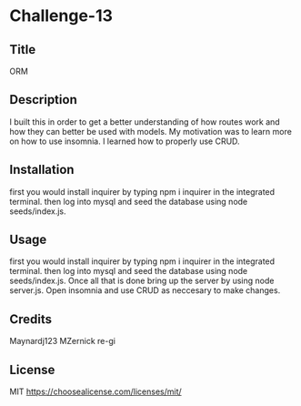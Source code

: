 # Challenge-13

  ## Title
  ORM



  ## Description
  I built this in order to get a better understanding of how routes work and how they can better be used with models. My motivation was to learn more on how to use insomnia. I learned how to properly use CRUD.



  ## Installation
  first you would install inquirer by typing npm i inquirer in the integrated terminal. then log into mysql and seed the database using node seeds/index.js. 


  ## Usage
  first you would install inquirer by typing npm i inquirer in the integrated terminal. then log into mysql and seed the database using node seeds/index.js. Once all that is done bring up the server by using node server.js. Open insomnia and use CRUD as neccesary to make changes.



  ## Credits
  Maynardj123
  MZernick
  re-gi 

  ## License
  MIT
  https://choosealicense.com/licenses/mit/




